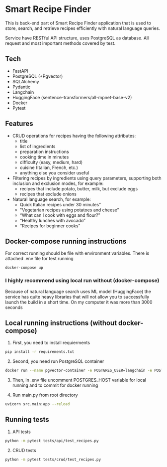 
# Smart Recipe Finder


This is back-end part of Smart Recipe Finder application that is used to store, search, and retrieve recipes efficiently with natural language queries. 

Service have RESTful API structure, uses PostgreSQL as database. All request and most important methods covered by test.

## Tech

 - FastAPI
 - PostgreSQL (+Pgvector)
 - SQLAlchemy
 - Pydantic
 - Langchain
 - HuggingFace (sentence-transformers/all-mpnet-base-v2)
 - Docker
 - Pytest

## Features
 - CRUD operations for recipes having the following attributes:
   - title
   - list of ingredients
   - preparation instructions
   - cooking time in minutes
   - difficulty (easy, medium, hard)
   - cuisine (Italian, French, etc.)
   - anything else you consider useful
 - Filtering recipes by ingredients using query parameters, supporting both inclusion and exclusion modes, for example:
   - recipes that include potato, butter, milk, but exclude eggs
   - recipes that exclude onions
 - Natural language search, for example:
   - Quick Italian recipes under 30 minutes”
   - "Vegetarian recipes using potatoes and cheese”
   - “What can I cook with eggs and flour?”
   - “Healthy lunches with avocado”
   - “Recipes for beginner cooks”

## Docker-compose running instructions

For correct running should be file with environment variables. There is attached .env file for test running

```sh
docker-compose up
```

### I highly recommend using local run without (docker-compose)
Because of natural language search uses ML model (HuggingFace)  the service has quite heavy libraries that will not allow you to successfully launch the build in a short time. On my computer it was more than 3000 seconds

## Local running instructions (without docker-compose)

 1. First, you need to install requierments

 
 ```sh
pip install -r requirements.txt
```
 2. Second, you need run PostgreSQL container 

 
 ```sh
docker run --name pgvector-container -e POSTGRES_USER=langchain -e POSTGRES_PASSWORD=langchain -e POSTGRES_DB=langchain -p 5432:5432 -d pgvector/pgvector:pg16
```
 3. Then, in .env file uncomment POSTGRES_HOST variable for local running and to commit for docker running

 4. Run main.py from root directory
```sh
uvicorn src.main:app --reload
```

## Running tests

1. API tests

```sh
python -m pytest tests/api/test_recipes.py
```
2. CRUD tests
```sh
python -m pytest tests/crud/test_recipes.py
```